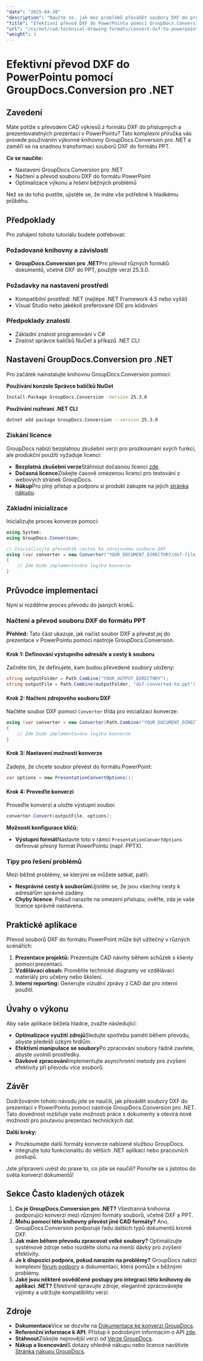 ```yaml
---
"date": "2025-04-30"
"description": "Naučte se, jak bez problémů převádět soubory DXF do prezentací v PowerPointu pomocí nástroje GroupDocs.Conversion pro .NET. V tomto návodu najdete podrobný návod, jak vylepšit své možnosti prezentací v CADu."
"title": "Efektivní převod DXF do PowerPointu pomocí GroupDocs.Conversion pro .NET"
"url": "/cs/net/cad-technical-drawing-formats/convert-dxf-to-powerpoint-groupdocs-net/"
"weight": 1
---
```


# Efektivní převod DXF do PowerPointu pomocí GroupDocs.Conversion pro .NET

## Zavedení

Máte potíže s převodem CAD výkresů z formátu DXF do přístupných a prezentovatelných prezentací v PowerPointu? Tato komplexní příručka vás provede používáním výkonné knihovny GroupDocs.Conversion pro .NET a zaměří se na snadnou transformaci souborů DXF do formátu PPT.

**Co se naučíte:**
- Nastavení GroupDocs.Conversion pro .NET
- Načtení a převod souboru DXF do formátu PowerPoint
- Optimalizace výkonu a řešení běžných problémů

Než se do toho pustíte, ujistěte se, že máte vše potřebné k hladkému průběhu.

## Předpoklady

Pro zahájení tohoto tutoriálu budete potřebovat:

### Požadované knihovny a závislosti
- **GroupDocs.Conversion pro .NET**Pro převod různých formátů dokumentů, včetně DXF do PPT, použijte verzi 25.3.0.

### Požadavky na nastavení prostředí
- Kompatibilní prostředí .NET (nejlépe .NET Framework 4.5 nebo vyšší)
- Visual Studio nebo jakékoli preferované IDE pro kódování

### Předpoklady znalostí
- Základní znalost programování v C#
- Znalost správce balíčků NuGet a příkazů .NET CLI

## Nastavení GroupDocs.Conversion pro .NET

Pro začátek nainstalujte knihovnu GroupDocs.Conversion pomocí:

**Používání konzole Správce balíčků NuGet**
```bash
Install-Package GroupDocs.Conversion -Version 25.3.0
```

**Používání rozhraní .NET CLI**
```bash
dotnet add package GroupDocs.Conversion --version 25.3.0
```

### Získání licence

GroupDocs nabízí bezplatnou zkušební verzi pro prozkoumání svých funkcí, ale produkční použití vyžaduje licenci:
- **Bezplatná zkušební verze**Stáhnout dočasnou licenci [zde](https://releases.groupdocs.com/conversion/net/).
- **Dočasná licence**Získejte časově omezenou licenci pro testování z webových stránek GroupDocs.
- **Nákup**Pro plný přístup a podporu si produkt zakupte na jejich [stránka nákupu](https://purchase.groupdocs.com/buy).

### Základní inicializace

Inicializujte proces konverze pomocí:
```csharp
using System;
using GroupDocs.Conversion;

// Inicializujte převodník cestou ke zdrojovému souboru DXF
using (var converter = new Converter("YOUR_DOCUMENT_DIRECTORY/dxf-file.dxf"))
{
    // Zde bude implementována logika konverze
}
```

## Průvodce implementací

Nyní si rozdělme proces převodu do jasných kroků.

### Načtení a převod souboru DXF do formátu PPT

**Přehled:**
Tato část ukazuje, jak načíst soubor DXF a převést jej do prezentace v PowerPointu pomocí nástroje GroupDocs.Conversion.

#### Krok 1: Definování výstupního adresáře a cesty k souboru

Začněte tím, že definujete, kam budou převedené soubory uloženy:
```csharp
string outputFolder = Path.Combine("YOUR_OUTPUT_DIRECTORY");
string outputFile = Path.Combine(outputFolder, "dxf-converted-to.ppt");
```

#### Krok 2: Načtení zdrojového souboru DXF

Načtěte soubor DXF pomocí `Converter` třída pro inicializaci konverze:
```csharp
using (var converter = new Converter(Path.Combine("YOUR_DOCUMENT_DIRECTORY", "your-dxf-file.dxf")))
{
    // Zde bude implementována logika konverze
}
```

#### Krok 3: Nastavení možností konverze

Zadejte, že chcete soubor převést do formátu PowerPoint:
```csharp
var options = new PresentationConvertOptions();
```

#### Krok 4: Proveďte konverzi

Proveďte konverzi a uložte výstupní soubor.
```csharp
converter.Convert(outputFile, options);
```

**Možnosti konfigurace klíčů:**
- **Výstupní formát**Nastavte toto v rámci `PresentationConvertOptions` definovat přesný formát PowerPointu (např. PPTX).

### Tipy pro řešení problémů

Mezi běžné problémy, se kterými se můžete setkat, patří:
- **Nesprávné cesty k souborům**Ujistěte se, že jsou všechny cesty k adresářům správně zadány.
- **Chyby licence**: Pokud narazíte na omezení přístupu, ověřte, zda je vaše licence správně nastavena.

## Praktické aplikace

Převod souborů DXF do formátu PowerPoint může být užitečný v různých scénářích:
1. **Prezentace projektů:** Prezentujte CAD návrhy během schůzek s klienty pomocí prezentací.
2. **Vzdělávací obsah:** Proměňte technické diagramy ve vzdělávací materiály pro učebny nebo školení.
3. **Interní reporting:** Generujte vizuální zprávy z CAD dat pro interní použití.

## Úvahy o výkonu

Aby vaše aplikace běžela hladce, zvažte následující:
- **Optimalizace využití zdrojů**Sledujte spotřebu paměti během převodu, abyste předešli úzkým hrdlům.
- **Efektivní manipulace se soubory**Po zpracování soubory řádně zavřete, abyste uvolnili prostředky.
- **Dávkové zpracování**Implementujte asynchronní metody pro zvýšení efektivity při převodu více souborů.

## Závěr

Dodržováním tohoto návodu jste se naučili, jak převádět soubory DXF do prezentací v PowerPointu pomocí nástroje GroupDocs.Conversion pro .NET. Tato dovednost rozšiřuje vaše možnosti práce s dokumenty a otevírá nové možnosti pro poutavou prezentaci technických dat.

**Další kroky:**
- Prozkoumejte další formáty konverze nabízené službou GroupDocs.
- Integrujte tuto funkcionalitu do větších .NET aplikací nebo pracovních postupů.

Jste připraveni uvést do praxe to, co jste se naučili? Ponořte se s jistotou do světa konverzí dokumentů!

## Sekce Často kladených otázek

1. **Co je GroupDocs.Conversion pro .NET?**
   Všestranná knihovna podporující konverzi mezi různými formáty souborů, včetně DXF a PPT.
2. **Mohu pomocí této knihovny převést jiné CAD formáty?**
   Ano, GroupDocs.Conversion podporuje řadu dalších typů dokumentů kromě DXF.
3. **Jak mám během převodu zpracovat velké soubory?**
   Optimalizujte systémové zdroje nebo rozdělte úlohu na menší dávky pro zvýšení efektivity.
4. **Je k dispozici podpora, pokud narazím na problémy?**
   GroupDocs nabízí komplexní [fórum podpory](https://forum.groupdocs.com/c/conversion/10) a dokumentaci, která pomůže s běžnými problémy.
5. **Jaké jsou některé osvědčené postupy pro integraci této knihovny do aplikací .NET?**
   Efektivně spravujte zdroje, elegantně zpracovávejte výjimky a udržujte kompatibilitu verzí.

## Zdroje
- **Dokumentace**Více se dozvíte na [Dokumentace ke konverzi GroupDocs](https://docs.groupdocs.com/conversion/net/).
- **Referenční informace k API**: Přístup k podrobným informacím o API [zde](https://reference.groupdocs.com/conversion/net/).
- **Stáhnout**Získejte nejnovější verzi od [Verze GroupDocs](https://releases.groupdocs.com/conversion/net/).
- **Nákup a licencování**S dotazy ohledně nákupu nebo licence navštivte [Stránka nákupu GroupDocs](https://purchase.groupdocs.com/buy).